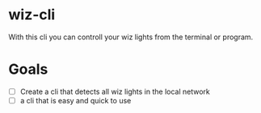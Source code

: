# wiz-cli
With this cli you can controll your wiz lights from the terminal or program.

# Goals 

- [ ] Create a cli that detects all wiz lights in the local network
- [ ] a cli that is easy and quick to use
